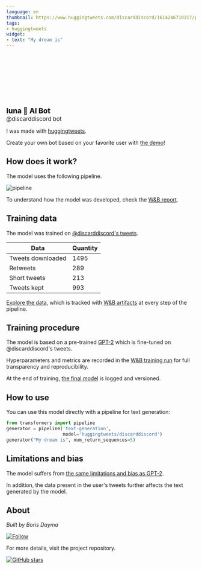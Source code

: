 ```yaml
---
language: en
thumbnail: https://www.huggingtweets.com/discarddiscord/1614246710317/predictions.png
tags:
- huggingtweets
widget:
- text: "My dream is"
---
```


<div>
<div style="width: 132px; height:132px; border-radius: 50%; background-size: cover; background-image: url('https://pbs.twimg.com/profile_images/1029964613029437440/3_fRmZuH_400x400.jpg')">
</div>
<div style="margin-top: 8px; font-size: 19px; font-weight: 800">luna 🤖 AI Bot </div>
<div style="font-size: 15px">@discarddiscord bot</div>
</div>

I was made with [huggingtweets](https://github.com/borisdayma/huggingtweets).

Create your own bot based on your favorite user with [the demo](https://colab.research.google.com/github/borisdayma/huggingtweets/blob/master/huggingtweets-demo.ipynb)!

## How does it work?

The model uses the following pipeline.

![pipeline](https://github.com/borisdayma/huggingtweets/blob/master/img/pipeline.png?raw=true)

To understand how the model was developed, check the [W&B report](https://app.wandb.ai/wandb/huggingtweets/reports/HuggingTweets-Train-a-model-to-generate-tweets--VmlldzoxMTY5MjI).

## Training data

The model was trained on [@discarddiscord's tweets](https://twitter.com/discarddiscord).

| Data | Quantity |
| --- | --- |
| Tweets downloaded | 1495 |
| Retweets | 289 |
| Short tweets | 213 |
| Tweets kept | 993 |

[Explore the data](https://wandb.ai/wandb/huggingtweets/runs/1tvxkurq/artifacts), which is tracked with [W&B artifacts](https://docs.wandb.com/artifacts) at every step of the pipeline.

## Training procedure

The model is based on a pre-trained [GPT-2](https://huggingface.co/gpt2) which is fine-tuned on @discarddiscord's tweets.

Hyperparameters and metrics are recorded in the [W&B training run](https://wandb.ai/wandb/huggingtweets/runs/2g2xt22m) for full transparency and reproducibility.

At the end of training, [the final model](https://wandb.ai/wandb/huggingtweets/runs/2g2xt22m/artifacts) is logged and versioned.

## How to use

You can use this model directly with a pipeline for text generation:

```python
from transformers import pipeline
generator = pipeline('text-generation',
                     model='huggingtweets/discarddiscord')
generator("My dream is", num_return_sequences=5)
```

## Limitations and bias

The model suffers from [the same limitations and bias as GPT-2](https://huggingface.co/gpt2#limitations-and-bias).

In addition, the data present in the user's tweets further affects the text generated by the model.

## About

*Built by Boris Dayma*

[![Follow](https://img.shields.io/twitter/follow/borisdayma?style=social)](https://twitter.com/intent/follow?screen_name=borisdayma)

For more details, visit the project repository.

[![GitHub stars](https://img.shields.io/github/stars/borisdayma/huggingtweets?style=social)](https://github.com/borisdayma/huggingtweets)
